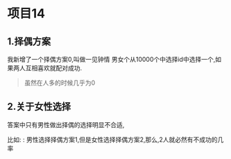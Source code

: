 # 项目14

## 1.择偶方案

我新增了一个择偶方案0,叫做一见钟情
男女个从10000个中选择id中选择一个,如果两人互相喜欢就配对成功.
> 虽然在人多的时候几乎为0

## 2.关于女性选择

答案中只有男性做出择偶的选择明显不合适,

比如:
:    男性选择择偶方案1,但是女性选择择偶方案2,那么,2人就必然有不成功的几率
